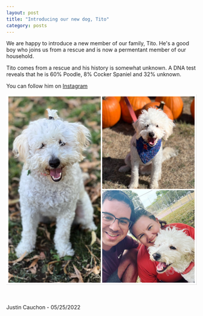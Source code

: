 ```yaml
---
layout: post
title: "Introducing our new dog, Tito"
category: posts
---
```


We are happy to introduce a new member of our family, Tito. He's a good boy who joins us from a rescue and is now a permentant member of our household.

Tito comes from a rescue and his history is somewhat unknown. A DNA test reveals that he is 60% Poodle, 8% Cocker Spaniel and 32% unknown.

You can follow him on [Instagram](https://instagram.com/goodboytitoburrito)

![Collage of three images showing dog named Tito. One image includes his owners Paige and Justin](/images/2022-05-25-new-family-member-tito-dog/tito-dog-collage.jpg)

<br>
<br>
Justin Cauchon - 05/25/2022
